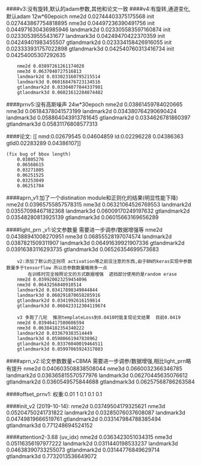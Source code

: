 ####v3:没有旋转,默认的adam参数,其他和论文一致
####v4:有旋转,通道变化,默认adam   12w*60epoich
		nme2d 0.02744403375175568 init 0.027443867754818895
		nme3d 0.04497236390491756 init 0.044971630436985946
		landmark2d 0.023305583597160874 init 0.02330539555431677
		landmark3d 0.04249470422370359 init 0.04249401983455507
		gtlandmark2d 0.023334158426916055 init 0.023333931757022898
		gtlandmark3d 0.042540760313416734 init 0.04254005307292635

        nme2d 0.03897261261174028
        nme3d 0.0637040727516813
        landmark2d 0.033023160795215514
        landmark3d 0.060168476723134516
        gtlandmark2d 0.03304077044337981
        gtlandmark3d 0.06021612284874482



####prnv5:没有高斯噪声  24w*30epoch
        nme2d 0.03861459784020665
        nme3d 0.06184378041573199
        landmark2d 0.034380764290690424
        landmark3d 0.058864043913781645
        gtlandmark2d 0.0334626781860397
        gtlandmark3d 0.05831176808577313


####论文:
    [[	nmd:0.02679545 0.04604859
	ld:0.02296228 0.04386363
	gtld0.02283289 0.04386107]]

    (fix bug of bbox length)
        0.03805276
        0.06568615
        0.03271805
        0.06251525
        0.03253049
        0.06251704
####aprn_v1:加了一个distination module和正则化的结果(明显性能下降)
        nme2d 0.03965755857578315
        nme3d 0.06321064526769553
        landmark2d 0.03557098467182368
        landmark3d 0.06009170249197632
        gtlandmark2d 0.03548280813925139
        gtlandmark3d 0.06015663169656289


####light_prn
        _v1:论文参数量  需要进一步调参/数据增强等
        nme2d 0.04388941008270951
        nme3d 0.06855528197074574
        landmark2d 0.0387821509311907
        landmark3d 0.06491639921907336
        gtlandmark2d 0.03916383116293735
        gtlandmark3d 0.06526354699573683

        v2:添加了默认的正则项 activation等之前没注意的东西,由于BN的keras实现中参数数量多于tensorflow 所以总参数数量略微多一点
            在训练时完全按照论文的方式数据增强  遮挡部分使用的是random erase
        nme2d 0.039920023259454096
        nme3d 0.0643256840910514
        landmark2d 0.03417898349044844
        landmark3d 0.060291870658285916
        gtlandmark2d 0.0341992616159814
        gtlandmark3d 0.060423312304119674

        v3 多跑了几轮  推测templateLoss到0.0410时能复现论文结果  目前0.0419
        nme2d 0.03946417580606594
        nme3d 0.06384182354340222
        landmark2d 0.033679383514449
        landmark3d 0.05980661947838962
        gtlandmark2d 0.03376040019464511
        gtlandmark3d 0.05997065924317083
####aprn_v2:论文参数数量+CBMA 需要进一步调参/数据增强,相比light_prn略有提升
        nme2d 0.040603508838508044
        nme3d 0.0660032366346785
        landmark2d 0.036365815570577976
        landmark3d 0.06270445635076612
        gtlandmark2d 0.0360549575844688
        gtlandmark3d 0.06257568786263584


####offset_prnv1:
        权重:0.01  1  0.1  0.1 0.1






####init_v2 (2019-10-14):
    nme2d 0.03749504179325621
    nme3d 0.05204750241731822
    landmark2d 0.03285076037608087
    landmark3d 0.04749819666519761
    gtlandmark2d 0.033147984788385494
    gtlandmark3d 0.771248694524152
    
    
####attention2-3.68
    (uv_idx)
    nme2d 0.0363423051034315
    nme3d 0.05116356197977222
    landmark2d 0.0311440198533237
    landmark3d 0.04638390733255073
    gtlandmark2d 0.03144776849629714
    gtlandmark3d 0.7732013536649072
